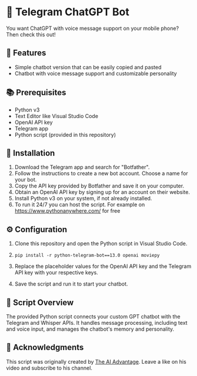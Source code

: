 # 🤖 Telegram ChatGPT Bot

You want ChatGPT with voice message support on your mobile phone? Then check this out!

## 🌟 Features

- Simple chatbot version that can be easily copied and pasted
- Chatbot with voice message support and customizable personality

## 📚 Prerequisites

- Python v3
- Text Editor like Visual Studio Code
- OpenAI API key
- Telegram app
- Python script (provided in this repository)

## 🔧 Installation

1. Download the Telegram app and search for "Botfather".
2. Follow the instructions to create a new bot account. Choose a name for your bot.
3. Copy the API key provided by Botfather and save it on your computer.
4. Obtain an OpenAI API key by signing up for an account on their website.
5. Install Python v3 on your system, if not already installed.
6. To run it 24/7 you can host the script. For example on https://www.pythonanywhere.com/ for free


## ⚙️ Configuration

1. Clone this repository and open the Python script in Visual Studio Code.
2. `
pip install -r
python-telegram-bot==13.0
openai
moviepy
`

3. Replace the placeholder values for the OpenAI API key and the Telegram API key with your respective keys.
4. Save the script and run it to start your chatbot.

## 📄 Script Overview

The provided Python script connects your custom GPT chatbot with the Telegram and Whisper APIs. It handles message processing, including text and voice input, and manages the chatbot's memory and personality.

## 🙌 Acknowledgments

This script was originally created by [The AI Advantage](https://www.youtube.com/watch?v=e9pCg_QSezU). Leave a like on his video and subscribe to his channel.
